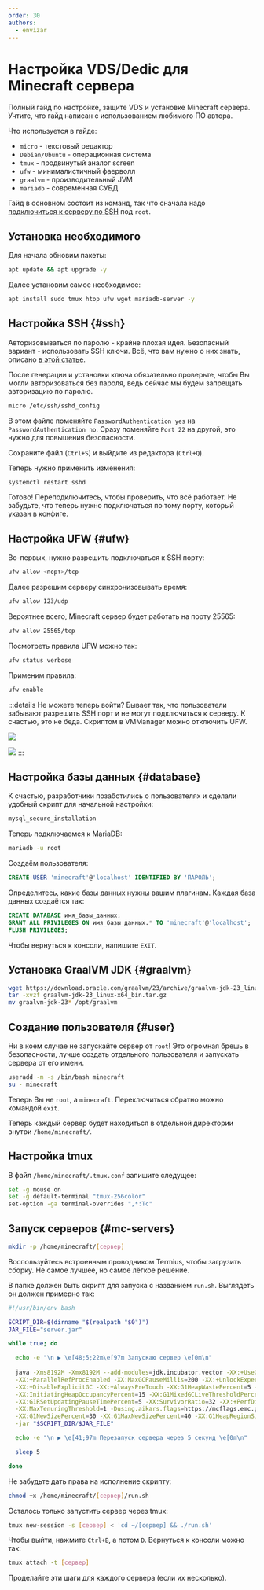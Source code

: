 ```yaml
---
order: 30
authors:
  - envizar
---
```


# Настройка VDS/Dedic для Minecraft сервера

Полный гайд по настройке, защите VDS и установке Minecraft сервера. Учтите, что гайд написан
с использованием любимого ПО автора.

Что используется в гайде:

- `micro` - текстовый редактор
- `Debian/Ubuntu` - операционная система
- `tmux` - продвинутый аналог screen
- `ufw` - минималистичный фаерволл
- `graalvm` - производительный JVM
- `mariadb` - современная СУБД

Гайд в основном состоит из команд, так что сначала надо [подключиться к серверу по SSH](/vds/ssh)
под `root`.

## Установка необходимого

Для начала обновим пакеты:

```bash
apt update && apt upgrade -y
```

Далее установим самое необходимое:

```bash
apt install sudo tmux htop ufw wget mariadb-server -y
```

## Настройка SSH {#ssh}

Авторизовываться по паролю - крайне плохая идея. Безопасный вариант - использовать SSH ключи.
Всё, что вам нужно о них знать, описано [в этой статье](/vds/sshkeys).

После генерации и установки ключа обязательно проверьте, чтобы Вы могли авторизоваться без пароля,
ведь сейчас мы будем запрещать авторизацию по паролю.

```bash
micro /etc/ssh/sshd_config
```

В этом файле поменяйте `PasswordAuthentication yes` на `PasswordAuthentication no`.
Сразу поменяйте `Port 22` на другой, это нужно для повышения безопасности.

Сохраните файл (`Ctrl+S`) и выйдите из редактора (`Ctrl+Q`).

Теперь нужно применить изменения:

```bash
systemctl restart sshd
```

Готово! Переподключитесь, чтобы проверить, что всё работает. Не забудьте, что теперь
нужно подключаться по тому порту, который указан в конфиге.

## Настройка UFW {#ufw}

Во-первых, нужно разрешить подключаться к SSH порту:

```bash
ufw allow <порт>/tcp
```

Далее разрешим серверу синхронизовывать время:

```bash
ufw allow 123/udp
```

Вероятнее всего, Minecraft сервер будет работать на порту 25565:

```bash
ufw allow 25565/tcp
```

Посмотреть правила UFW можно так:

```bash
ufw status verbose
```

Применим правила:

```bash
ufw enable
```

:::details Не можете теперь войти?
Бывает так, что пользователи забывают разрешить SSH порт и не могут подключиться к серверу.
К счастью, это не беда. Скриптом в VMManager можно отключить UFW.

![](/vds/mc-setup/run-script.png)

![](/vds/mc-setup/ufw-disable.png)
:::

## Настройка базы данных {#database}

К счастью, разработчики позаботились о пользователях
и сделали удобный скрипт для начальной настройки:

```bash
mysql_secure_installation
```

Теперь подключаемся к MariaDB:

```bash
mariadb -u root
```

Создаём пользователя:

```sql
CREATE USER 'minecraft'@'localhost' IDENTIFIED BY 'ПАРОЛЬ';
```

Определитесь, какие базы данных нужны вашим плагинам.
Каждая база данных создаётся так:

```sql
CREATE DATABASE имя_базы_данных;
GRANT ALL PRIVILEGES ON имя_базы_данных.* TO 'minecraft'@'localhost';
FLUSH PRIVILEGES;
```

Чтобы вернуться к консоли, напишите `EXIT`.

## Установка GraalVM JDK {#graalvm}

```bash
wget https://download.oracle.com/graalvm/23/archive/graalvm-jdk-23_linux-x64_bin.tar.gz
tar -xvzf graalvm-jdk-23_linux-x64_bin.tar.gz
mv graalvm-jdk-23* /opt/graalvm
```

## Создание пользователя {#user}

Ни в коем случае не запускайте сервер от `root`! Это огромная брешь в безопасности, лучше
создать отдельного пользователя и запускать сервера от его имени.

```bash
useradd -m -s /bin/bash minecraft
su - minecraft
```

Теперь Вы не `root`, а `minecraft`. Переключиться обратно можно командой `exit`.

Теперь каждый сервер будет находиться в отдельной директории внутри `/home/minecraft/`.

## Настройка tmux

В файл `/home/minecraft/.tmux.conf` запишите следущее:

```bash
set -g mouse on
set -g default-terminal "tmux-256color"
set-option -ga terminal-overrides ",*:Tc"
```

## Запуск серверов {#mc-servers}

```bash
mkdir -p /home/minecraft/[сервер]
```

Воспользуйтесь встроенным проводником Termius, чтобы загрузить сборку. Не самое лучшее,
но самое лёгкое решение.

В папке должен быть скрипт для запуска с названием `run.sh`. Выглядеть он должен примерно так:

```bash
#!/usr/bin/env bash

SCRIPT_DIR=$(dirname "$(realpath "$0")")
JAR_FILE="server.jar"

while true; do

  echo -e "\n ▶ \e[48;5;22m\e[97m Запускаю сервер \e[0m\n"
  
  java -Xms8192M -Xmx8192M --add-modules=jdk.incubator.vector -XX:+UseG1GC \
  -XX:+ParallelRefProcEnabled -XX:MaxGCPauseMillis=200 -XX:+UnlockExperimentalVMOptions \
  -XX:+DisableExplicitGC -XX:+AlwaysPreTouch -XX:G1HeapWastePercent=5 -XX:G1MixedGCCountTarget=4 \
  -XX:InitiatingHeapOccupancyPercent=15 -XX:G1MixedGCLiveThresholdPercent=90 \
  -XX:G1RSetUpdatingPauseTimePercent=5 -XX:SurvivorRatio=32 -XX:+PerfDisableSharedMem \
  -XX:MaxTenuringThreshold=1 -Dusing.aikars.flags=https://mcflags.emc.gs -Daikars.new.flags=true \
  -XX:G1NewSizePercent=30 -XX:G1MaxNewSizePercent=40 -XX:G1HeapRegionSize=8M -XX:G1ReservePercent=20 \
  -jar "$SCRIPT_DIR/$JAR_FILE"

  echo -e "\n ▶ \e[41;97m Перезапуск сервера через 5 секунд \e[0m\n"

  sleep 5

done
```

Не забудьте дать права на исполнение скрипту:

```bash
chmod +x /home/minecraft/[сервер]/run.sh
```

Осталось только запустить сервер через tmux:

```bash
tmux new-session -s [сервер] < 'cd ~/[сервер] && ./run.sh'
```

Чтобы выйти, нажмите `Ctrl+B`, а потом `D`.
Вернуться к консоли можно так:

```bash
tmux attach -t [сервер]
```

Проделайте эти шаги для каждого сервера (если их несколько).
